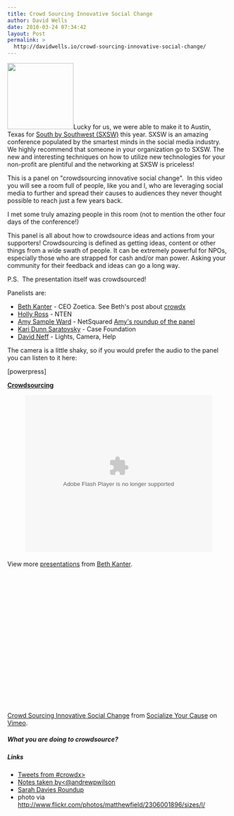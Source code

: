 ```yaml
---
title: Crowd Sourcing Innovative Social Change
author: David Wells
date: 2010-03-24 07:34:42
layout: Post
permalink: >
  http://davidwells.io/crowd-sourcing-innovative-social-change/
---
```

<a href="http://www.davidwells.tv/wp-content/uploads/2010/06/sxsw.png"><img class="alignleft size-thumbnail wp-image-2123" title="sxsw" src="http://www.davidwells.tv/wp-content/uploads/2010/03/sxsw-150x150.png" alt="" width="150" height="150" /></a>Lucky for us, we were able to make it to Austin, Texas for <a href="http://www.sxsw.com/">South by Southwest (SXSW)</a> this year. SXSW is an amazing conference populated by the smartest minds in the social media industry. We highly recommend that someone in your organization go to SXSW. The new and interesting techniques on how to utilize new technologies for your non-profit are plentiful and the networking at SXSW is priceless!

This is a panel on "crowdsourcing innovative social change".  In this video you will see a room full of people, like you and I, who are leveraging social media to further and spread their causes to audiences they never thought possible to reach just a few years back.
<!--more-->
I met some truly amazing people in this room (not to mention the other four days of the conference!)

This panel is all about how to crowdsource ideas and actions from your supporters! Crowdsourcing is defined as getting ideas, content or other things from a wide swath of people. It can be extremely powerful for NPOs, especially those who are strapped for cash and/or man power. Asking your community for their feedback and ideas can go a long way.

P.S.  The presentation itself was crowdsourced!

Panelists are:
<ul>
	<li><a href="http://beth.typepad.com/">Beth Kanter</a> - CEO Zoetica. See Beth's post about <a href="http://beth.typepad.com/beths_blog/2010/03/a-few-reflections-from-sxsw-crowdsourcing-panel.html">crowdx</a></li>
	<li><a href="http://www.nten.org/Staff">Holly Ross</a> - NTEN</li>
	<li><a href="http://www.nten.org/Staff"></a><a href="http://www.amysampleward.org/">Amy Sample Ward</a> - NetSquared <a href="http://amysampleward.org/2010/03/14/crowdsourcing-community-vs-crowd/">Amy's roundup of the panel</a></li>
	<li><a href="http://www.amysampleward.org/"></a><a href="http://www.casefoundation.org/blog/update-sxsw-how-tech-changing-landscape-social-good">Kari Dunn Saratovsky</a> - Case Foundation</li>
	<li><a href="http://www.casefoundation.org/blog/update-sxsw-how-tech-changing-landscape-social-good"></a><a href="http://www.lightscamerahelp.com/">David Neff</a> - Lights, Camera, Help</li>
</ul>
The camera is a little shaky, so if you would prefer the audio to the panel you can listen to it here:

[powerpress]

<img style="width: 0px; height: 0px; visibility: hidden;" src="http://counters.gigya.com/wildfire/IMP/CXNID=2000002.0NXC/bT*xJmx*PTEyNjkyMjUyOTE2MzAmcHQ9MTI2OTIyNTMwNDU*NiZwPTEwMTkxJmQ9c3NfZW1iZWQmZz*yJm89M2YyM2ZjNzUxMjI2/NDc2ZmE3NjAwZTUzNjAyNjlhZGYmb2Y9MA==.gif" border="0" alt="" width="0" height="0" />
<div id="__ss_3427561" style="width: 425px;"><strong><a title="Crowdsourcing" href="http://www.slideshare.net/kanter/crowdsourcing-3427561">Crowdsourcing</a></strong></div>
<p style="text-align: center;"><object classid="clsid:d27cdb6e-ae6d-11cf-96b8-444553540000" width="425" height="355" codebase="http://download.macromedia.com/pub/shockwave/cabs/flash/swflash.cab#version=6,0,40,0"><param name="allowFullScreen" value="true" /><param name="allowScriptAccess" value="always" /><param name="src" value="http://static.slidesharecdn.com/swf/ssplayer2.swf?doc=crowdsourcingforsocialchangefinal-100315013301-phpapp02&amp;stripped_title=crowdsourcing-3427561" /><param name="allowfullscreen" value="true" /><embed type="application/x-shockwave-flash" width="425" height="355" src="http://static.slidesharecdn.com/swf/ssplayer2.swf?doc=crowdsourcingforsocialchangefinal-100315013301-phpapp02&amp;stripped_title=crowdsourcing-3427561" allowscriptaccess="always" allowfullscreen="true"></embed></object>
<div style="padding: 5px 0 12px;">View more <a href="http://www.slideshare.net/">presentations</a> from <a href="http://www.slideshare.net/kanter">Beth Kanter</a>.</div>
<object classid="clsid:d27cdb6e-ae6d-11cf-96b8-444553540000" width="540" height="300" codebase="http://download.macromedia.com/pub/shockwave/cabs/flash/swflash.cab#version=6,0,40,0"><param name="allowfullscreen" value="true" /><param name="allowscriptaccess" value="always" /><param name="src" value="http://vimeo.com/moogaloop.swf?clip_id=10337856&amp;server=vimeo.com&amp;show_title=1&amp;show_byline=1&amp;show_portrait=0&amp;color=00ADEF&amp;fullscreen=1" /><embed type="application/x-shockwave-flash" width="540" height="300" src="http://vimeo.com/moogaloop.swf?clip_id=10337856&amp;server=vimeo.com&amp;show_title=1&amp;show_byline=1&amp;show_portrait=0&amp;color=00ADEF&amp;fullscreen=1" allowscriptaccess="always" allowfullscreen="true"></embed></object>

<a href="http://vimeo.com/10337856">Crowd Sourcing Innovative Social Change</a> from <a href="http://vimeo.com/socializedcause">Socialize Your Cause</a> on <a href="http://vimeo.com">Vimeo</a>.
<h5>What you are doing to crowdsource?</h5>
<h5>Links</h5>
<ul>
	<li><a href="http://www.scribblelive.com/Event/Crowd_Sourcing_Innovative_Social_Change?Page=0">Tweets from #crowdx&gt;</a></li>
	<li><a href="http://docs.google.com/View?id=dc9svrbb_37hmp9phgs">Notes taken by</a><a title="@andrewpwilson" href="http://twitter.com/AndrewPWilson">&lt;@andrewpwilson</a></li>
	<li><a href="http://sarahdavies.cc/2010/03/14/crowd-sourcing-innovative-social-change/">Sarah Davies Roundup</a></li>
	<li>photo via <a href="http://www.flickr.com/photos/matthewfield/2306001896/sizes/l/">http://www.flickr.com/photos/matthewfield/2306001896/sizes/l/</a></li>
</ul>
